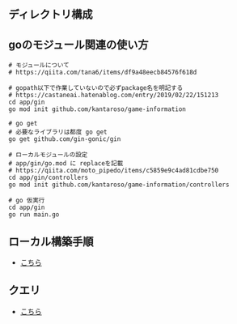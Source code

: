 ## ディレクトリ構成

## goのモジュール関連の使い方

```sell
# モジュールについて
# https://qiita.com/tana6/items/df9a48eecb84576f618d

# gopath以下で作業していないので必ずpackage名を明記する
# https://castaneai.hatenablog.com/entry/2019/02/22/151213
cd app/gin
go mod init github.com/kantaroso/game-information

# go get
# 必要なライブラリは都度 go get
go get github.com/gin-gonic/gin

# ローカルモジュールの設定
# app/gin/go.mod に replaceを記載
# https://qiita.com/moto_pipedo/items/c5859e9c4ad81cdbe750
cd app/gin/controllers
go mod init github.com/kantaroso/game-information/controllers

# go 仮実行
cd app/gin
go run main.go

```
##


## ローカル構築手順

* [こちら](infra/docker-compose/README.md)


## クエリ

* [こちら](https://github.com/kantaroso/game-information/tree/master/documents/sql)
